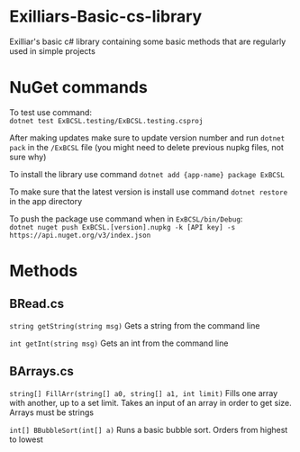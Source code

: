 # Exilliars-Basic-cs-library
Exilliar's basic c# library containing some basic methods that are regularly used in simple projects

# NuGet commands
To test use command:  
`dotnet test ExBCSL.testing/ExBCSL.testing.csproj`


After making updates make sure to update version number and run `dotnet pack` in the `/ExBCSL` file (you might need to delete previous nupkg files, not sure why)


To install the library use command `dotnet add {app-name} package ExBCSL`


To make sure that the latest version is install use command `dotnet restore` in the app directory


To push the package use command when in `ExBCSL/bin/Debug`:  
`dotnet nuget push ExBCSL.[version].nupkg -k [API key] -s https://api.nuget.org/v3/index.json`


# Methods
## BRead.cs
`string getString(string msg)`
    Gets a string from the command line

`int getInt(string msg)`
    Gets an int from the command line

## BArrays.cs
`string[] FillArr(string[] a0, string[] a1, int limit)`
    Fills one array with another, up to a set limit. Takes an input of an array in order to get size. Arrays must be strings

`int[] BBubbleSort(int[] a)`
    Runs a basic bubble sort. Orders from highest to lowest